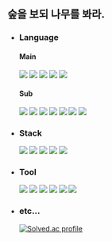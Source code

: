 ## 숲을 보되 나무를 봐라.
<!--
![Top Langs](https://github-readme-stats.vercel.app/api/top-langs/?username=rogi-rogi&layout=compact&theme=tokyonight)
-->

<div>
  <ul>
    <li>
      <h3>Language</h3>
      <h4>Main</h4>
      <img src="https://img.shields.io/badge/C-A8B9CC?style=flat&logo=C&logoColor=0D1117">
      <img src="https://img.shields.io/badge/C++-00599C?style=flat&logo=cplusplus&logoColor=0D1117">
      <img src="https://img.shields.io/badge/Python-3776AB?style=flat&logo=python&logoColor=0D1117">
      <img src="https://img.shields.io/badge/Java-FFFFFF?style=flat&logo=openjdk&logoColor=0D1117">
      <img src="https://img.shields.io/badge/typescript-3178C6?style=flat&logo=typescript&logoColor=0D1117">
      <h4>Sub</h4>
      <img src="https://img.shields.io/badge/C Sharp-239120?style=flat&logo=csharp&logoColor=white">
      <img src="https://img.shields.io/badge/kotlin-7F52FF?style=flat&logo=kotlin&logoColor=0D1117">
      <img src="https://img.shields.io/badge/Html5-E34F26?style=flat&logo=html5&logoColor=0D1117">
      <img src="https://img.shields.io/badge/CSS3-1572B6?style=flat&logo=css3&logoColor=0D1117">
      <img src="https://img.shields.io/badge/javascript-F7DF1E?style=flat&logo=javascript&logoColor=0D1117">
      <img src="https://img.shields.io/badge/Sass-CC6699?style=flat&logo=sass&logoColor=white">
      <img src="https://img.shields.io/badge/VBA / VBS-5E5E5E?style=flat&logo=microsoft&logoColor=white">
    </li>
    <li>
      <h3>Stack</h3>
      <img src="https://img.shields.io/badge/React-61DAFB?style=flat&logo=react&logoColor=0D1117">
      <img src="https://img.shields.io/badge/Nest.js-E0234E?style=flat&logo=nestjs&logoColor=0D1117">
      <img src="https://img.shields.io/badge/MySQL-4479A1?style=flat&logo=mysql&logoColor=0D1117">
      <img src="https://img.shields.io/badge/MongoDB-47A248?style=flat&logo=mongodb&logoColor=white">
      <img src="https://img.shields.io/badge/Unity-FFFFFF?style=flat&logo=unity&logoColor=0D1117">
    </li>
    <li>
      <h3>Tool</h3>
      <img src="https://img.shields.io/badge/VScode-007ACC?style=flat&logo=visualstudiocode&logoColor=0D1117">
      <img src="https://img.shields.io/badge/Git-F05032?style=flat&logo=git&logoColor=white">
      <img src="https://img.shields.io/badge/Github-181717?style=flat&logo=github&logoColor=white">
      <img src="https://img.shields.io/badge/Sourcetree-0052CC?style=flat&logo=sourcetree&logoColor=0D1117">
      <img src="https://img.shields.io/badge/Figma-F24E1E?style=flat&logo=figma&logoColor=0D1117">
      <img src="https://img.shields.io/badge/Docker-2496ED?style=flat&logo=docker&logoColor=white">
    </li>
    <li>
      <h3>etc...</h3>
      
  [![Solved.ac profile](http://mazassumnida.wtf/api/mini/generate_badge?boj=polygon)](https://solved.ac/profile/polygon)
    </li>
  </ul>
</div>
